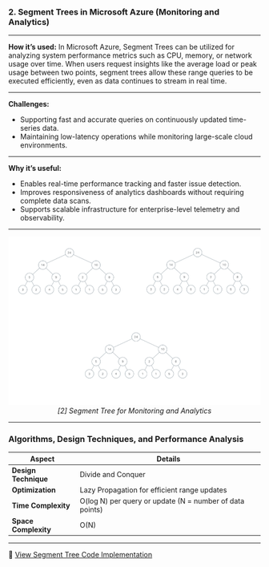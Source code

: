 
###  **2. Segment Trees in Microsoft Azure (Monitoring and Analytics)**

---

**How it’s used:**
In Microsoft Azure, Segment Trees can be utilized for analyzing system performance metrics such as CPU, memory, or network usage over time. When users request insights like the average load or peak usage between two points, segment trees allow these range queries to be executed efficiently, even as data continues to stream in real time.

---

**Challenges:**

* Supporting fast and accurate queries on continuously updated time-series data.
* Maintaining low-latency operations while monitoring large-scale cloud environments.

---

**Why it’s useful:**

* Enables real-time performance tracking and faster issue detection.
* Improves responsiveness of analytics dashboards without requiring complete data scans.
* Supports scalable infrastructure for enterprise-level telemetry and observability.

---

<p align="center">
  <img src="https://github.com/Sindhuhurakadli/sindhu_portfolio.io/blob/main/images/segment_tree.gif?raw=true" alt="Azure Monitoring Segment Tree" width="600">
  <br>
  <em>[2] Segment Tree for Monitoring and Analytics</em>
</p>

---

###  Algorithms, Design Techniques, and Performance Analysis

| **Aspect**           | **Details**                                              |
| -------------------- | -------------------------------------------------------- |
| **Design Technique** | Divide and Conquer                                       |
| **Optimization**     | Lazy Propagation for efficient range updates             |
| **Time Complexity**  | O(log N) per query or update (N = number of data points) |
| **Space Complexity** | O(N)                                                     |

---

🔗 [View Segment Tree Code Implementation](https://github.com/Sindhuhurakadli/sindhu_portfolio.io/blob/main/codes/segment_tree.cpp)
